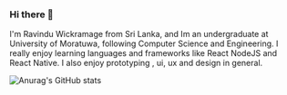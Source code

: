 ### Hi there 👋

I'm Ravindu Wickramage from Sri Lanka, and Im an undergraduate at University of Moratuwa, following Computer Science and Engineering. I really enjoy learning languages and frameworks like React NodeJS and React Native. I also enjoy prototyping , ui, ux and design in general. 

![Anurag's GitHub stats](https://github-readme-stats.vercel.app/api?username=RavinduWK&show_icons=true)

